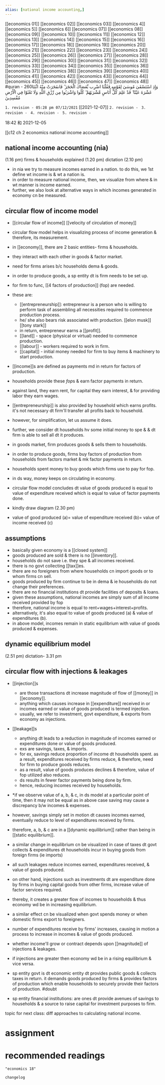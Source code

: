 ```yaml
---
alias: [national income accounting,]
---
```

[[economics 01]] [[economics 02]] [[economics 03]] [[economics 4]] [[economics 5]] [[economics 6]] [[economics 07]] [[economics 08]] [[economics 09]] [[economics 10]]
[[economics 11]] [[economics 12]] [[economics 13]] [[economics 14]] [[economics 15]] [[economics 16]] [[economics 17]] [[economics 18]] [[economics 19]] [[economics 20]]
[[economics 21]] [[economics 22]] [[economics 23]] [[economics 24]] [[economics 25]] [[economics 26]] [[economics 27]] [[economics 28]] [[economics 29]] [[economics 30]]
[[economics 31]] [[economics 32]] [[economics 33]] [[economics 34]] [[economics 35]] [[economics 36]] [[economics 37]] [[economics 38]] [[economics 39]] [[economics 40]]
[[economics 41]] [[economics 42]] [[economics 43]] [[economics 44]] [[economics 45]] [[economics 46]] [[economics 47]] [[economics 48]]
#quran - 260وَإِذِ اسْتَسْقَىٰ مُوسَىٰ لِقَوْمِهِ فَقُلْنَا اضْرِب بِّعَصَاكَ الْحَجَرَ ۖ فَانفَجَرَتْ مِنْهُ اثْنَتَا عَشْرَةَ عَيْنًا ۖ قَدْ عَلِمَ كُلُّ أُنَاسٍ مَّشْرَبَهُمْ ۖ كُلُوا وَاشْرَبُوا مِن رِّزْقِ اللَّهِ وَلَا تَعْثَوْا فِي الْأَرْضِ مُفْسِدِينَ

`1. revision - 05:28 pm 07/12/2021` [[2021-12-07]]
`2. revision - `
`3. revision - `
`4. revision - `
`5. revision - `

18:42 和 2021-12-05

[[c12 ch 2 economics national income accounting]]
## national income accounting (nia)
(1.16 pm)
firms & households explained (1.20 pm)
dictation (2.10 pm)
- in nia we try to measure incomes earned in a nation. to do this, we 1st define wt income is & wt a nation is.
- in order to measure national income, then, we visualize from where & in wt manner is income earned.
- further, we also look at alternative ways in which incomes generated in economy cn be measured.

## circular flow of income model
- [[circular flow of income]] [[velocity of circulation of money]]
- circular flow model helps in visualizing process of income generation & therefore, its measurement.
- in [[economy]], there are 2 basic entities- firms & households.
- they interact with each other in goods & factor market.
- need for firms arises b/c households dema & goods.
- in order to produce goods, a sp entity dt is firm needs to be set up.
- for firm to func, [[4 factors of production]] (fop) are needed.
- these are:
	- [[entrepreneurship]]: entrepreneur is a person who is willing to perform task of assembling all necessities required to commence production process.
	- he/ she also bears risk associated with production. [[elon musk]] [[tony stark]] 
	- in return, entrepreneur earns a [[profit]].
	- [[land]] - space (physical or virtual) needed to commence production.
	- [[labour]] - workers required to work in firm.
	- [[capital]] - initial money needed for firm to buy items & machinery to start production. 

- [[income]]s are defined as payments md in return for factors of production.
- households provide these *fop*s & earn factor payments in return.
- against land, they earn rent, for capital they earn interest, & for providing labor they earn wages.
- [[entrepreneurship]] is also provided by household which earns profits. it's not necessary dt firm'll transfer all profits back to household.
- however, for simplification, let us assume it does.
- further, we consider dt households hv some initial money to spe & & dt firm is able to sell all dt it produces.
- in goods market, firm produces goods & sells them to households.
- in order to produce goods, firms buy factors of production from households from factors market & mk factor payments in return.
- households spent money to buy goods which firms use to pay for fop.
- in ds way, money keeps on circulating in economy.
- circular flow model concludes dt value of goods produced is equal to value of expenditure received which is equal to value of factor payments done.
- kindly draw diagram (2.30 pm)
- value of good produced (a)= value of expenditure received (b)= value of income received (c)
## assumptions
- basically given economy is a [[closed system]]
- goods produced are sold & there is no [[inventory]].
- households do not save i.e. they spe & all incomes received.
- there is no govt collecting [[tax]]es.
- there are no foreigners from where households cn import goods or to whom firms cn sell.
- goods produced by firm continue to be in dema & ie households do not change their preferences.
- there are no financial institutions dt provide facilities of deposits & loans.
- given these assumptions, national incomes are simply sum of all income received provided by fop
- therefore, national income is equal to rent+wages+interest+profits.
- alternatively, it's also equal to value of goods produced (a) & value of expenditures (b).
- in above model, incomes remain in static equilibrium with value of goods produced & expenses.

## dynamic equilibrium model
(2.51 pm)
dictation- 3.31 pm
## circular flow with injections & leakages

- [[injection]]s
	- are those transactions dt increase magnitude of flow of [[money]] in [[economy]].
	- anything which causes increase in [[expenditure]] received in or incomes earned or value of goods produced is termed injection.
	- usually, we refer to investment, govt expenditure, & exports from economy as injections.

- [[leakage]]s
	- anything dt leads to a reduction in magnitude of incomes earned or expenditures done or value of goods produced.
	- exs are savings, taxes, & imports.
	- for ex, savings reduce proportion of income dt households spent. as a result, expenditures received by firms reduce, & therefore, need for firm to produce goods reduces.
	- as a result, value of goods produces declines & therefore, value of fop utilized also reduces.
	- ds results in fewer factor payments being done by firm.
	- hence, reducing incomes received by households.
- *if we observe value of a, b, & c, in ds model at a particular point of time, then it may not be equal as in above case saving may cause a discrepancy b/w incomes & expenses.
- however, savings simply set in motion dt causes incomes earned, eventually reduce to level of expenditures received by firms.
- therefore, a, b, & c are in a [[dynamic equilibrium]] rather than being in [[static equilibrium]].
- a similar change in equilibrium cn be visualized in case of taxes dt govt collects & expenditures dt households incur in buying goods from foreign firms (ie imports)
- all such leakages reduce incomes earned, expenditures received, & value of goods produced.
- on other hand, injections such as investments dt are expenditure done by firms in buying capital goods from other firms, increase value of factor services required.
- thereby, it creates a greater flow of incomes to households & thus economy wd be in increasing equilibrium.
- a similar effect cn be visualized when govt spends money or when domestic firms export to foreigners.
- number of expenditures receive by firms' increases, causing in motion a process to increase in incomes & value of goods produced.
- whether income'll grow or contract depends upon [[magnitude]] of injections & leakages.
- if injections are greater then economy wd be in a rising equilibrium & vice versa.
- sp entity govt is dt economic entity dt provides public goods & collects taxes in return. it demands goods produced by firms & provides factors of production which enable households to securely provide their factors of production. #doubt 
- sp entity financial institutions: are ones dt provide avenues of savings to households & a source to raise capital for investment purposes to firm.

topic for next class: diff approaches to calculating national income.


# assignment

# recommended readings
```query
"economics 18"
```

```plain
changelog

```